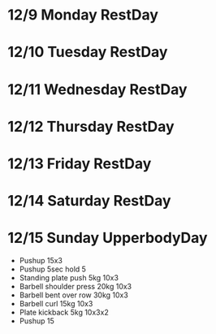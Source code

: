 # 12/9 Monday RestDay

# 12/10 Tuesday RestDay

# 12/11 Wednesday RestDay

# 12/12 Thursday RestDay

# 12/13 Friday RestDay

# 12/14 Saturday RestDay

# 12/15 Sunday UpperbodyDay
* Pushup 15x3
* Pushup 5sec hold 5
* Standing plate push 5kg 10x3
* Barbell shoulder press 20kg 10x3
* Barbell bent over row 30kg 10x3
* Barbell curl 15kg 10x3
* Plate kickback 5kg 10x3x2
* Pushup 15
